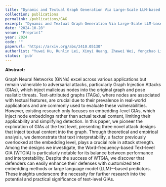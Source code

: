 ```yaml
---
title: "Dynamic and Textual Graph Generation Via Large-Scale LLM-based Agent Simulation"
collection: publications
permalink: /publications/GAG
excerpt: "Dynamic and Textual Graph Generation Via Large-Scale LLM-based Agent Simulation"
date: "2024-10-28"
venue: "Preprint"
year: 2024
code: ""
paperurl: "https://arxiv.org/abs/2410.05130"
authorlist: "Yuwei Hu, Runlin Lei, Xinyi Huang, Zhewei Wei, Yongchao Liu"
status: 'pub'
---
```

**Abstract:**

Graph Neural Networks (GNNs) excel across various applications but remain vulnerable to adversarial attacks, particularly Graph Injection Attacks (GIAs), which inject malicious nodes into the original graph and pose realistic threats. Text-attributed graphs (TAGs), where nodes are associated with textual features, are crucial due to their prevalence in real-world applications and are commonly used to evaluate these vulnerabilities. However, existing research only focuses on embedding-level GIAs, which inject node embeddings rather than actual textual content, limiting their applicability and simplifying detection. In this paper, we pioneer the exploration of GIAs at the text level, presenting three novel attack designs that inject textual content into the graph. Through theoretical and empirical analysis, we demonstrate that text interpretability, a factor previously overlooked at the embedding level, plays a crucial role in attack strength. Among the designs we investigate, the Word-frequency-based Text-level GIA (WTGIA) is particularly notable for its balance between performance and interpretability. Despite the success of WTGIA, we discover that defenders can easily enhance their defenses with customized text embedding methods or large language model (LLM)--based predictors. These insights underscore the necessity for further research into the potential and practical significance of text-level GIAs.